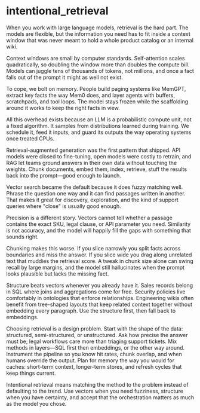 # intentional_retrieval

When you work with large language models, retrieval is the hard part. The models are flexible, but the information you need has to fit inside a context window that was never meant to hold a whole product catalog or an internal wiki.

Context windows are small by computer standards. Self-attention scales quadratically, so doubling the window more than doubles the compute bill. Models can juggle tens of thousands of tokens, not millions, and once a fact falls out of the prompt it might as well not exist.

To cope, we bolt on memory. People build paging systems like MemGPT, extract key facts the way Mem0 does, and layer agents with buffers, scratchpads, and tool loops. The model stays frozen while the scaffolding around it works to keep the right facts in view.

All this overhead exists because an LLM is a probabilistic compute unit, not a fixed algorithm. It samples from distributions learned during training. We schedule it, feed it inputs, and guard its outputs the way operating systems once treated CPUs.

Retrieval-augmented generation was the first pattern that shipped. API models were closed to fine-tuning, open models were costly to retrain, and RAG let teams ground answers in their own data without touching the weights. Chunk documents, embed them, index, retrieve, stuff the results back into the prompt—good enough to launch.

Vector search became the default because it does fuzzy matching well. Phrase the question one way and it can find passages written in another. That makes it great for discovery, exploration, and the kind of support queries where "close" is usually good enough.

Precision is a different story. Vectors cannot tell whether a passage contains the exact SKU, legal clause, or API parameter you need. Similarity is not accuracy, and the model will happily fill the gaps with something that sounds right.

Chunking makes this worse. If you slice narrowly you split facts across boundaries and miss the answer. If you slice wide you drag along unrelated text that muddies the retrieval score. A tweak in chunk size alone can swing recall by large margins, and the model still hallucinates when the prompt looks plausible but lacks the missing fact.

Structure beats vectors whenever you already have it. Sales records belong in SQL where joins and aggregations come for free. Security policies live comfortably in ontologies that enforce relationships. Engineering wikis often benefit from tree-shaped layouts that keep related context together without embedding every paragraph. Use the structure first, then fall back to embeddings.

Choosing retrieval is a design problem. Start with the shape of the data: structured, semi-structured, or unstructured. Ask how precise the answer must be; legal workflows care more than triaging support tickets. Mix methods in layers—SQL first then embeddings, or the other way around. Instrument the pipeline so you know hit rates, chunk overlap, and when humans override the output. Plan for memory the way you would for caches: short-term context, longer-term stores, and refresh cycles that keep things current.

Intentional retrieval means matching the method to the problem instead of defaulting to the trend. Use vectors when you need fuzziness, structure when you have certainty, and accept that the orchestration matters as much as the model you chose.
